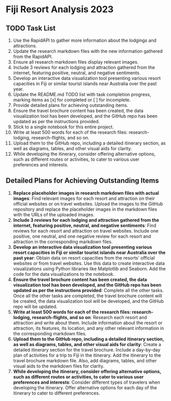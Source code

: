 # Fiji Resort Analysis 2023

## TODO Task List
1. Use the RapidAPI to gather more information about the lodgings and attractions.
2. Update the research markdown files with the new information gathered from the RapidAPI.
3. Ensure all research markdown files display relevant images.
4. Include 3 reviews for each lodging and attraction gathered from the internet, featuring positive, neutral, and negative sentiments.
5. Develop an interactive data visualization tool presenting various resort capacities in Fiji or similar tourist islands near Australia over the past year.
6. Update the README.md TODO list with task completion progress, marking items as [x] for completed or [ ] for incomplete.
7. Provide detailed plans for achieving outstanding items.
8. Ensure the travel brochure content has been created, the data visualization tool has been developed, and the GitHub repo has been updated as per the instructions provided.
9. Stick to a single notebook for this entire project.
10. Write at least 500 words for each of the research files: research-lodging, research-flights, and so on.
11. Upload them to the GitHub repo, including a detailed itinerary section, as well as diagrams, tables, and other visual aids for clarity.
12. While developing the itinerary, consider offering alternative options, such as different routes or activities, to cater to various user preferences and interests.

## Detailed Plans for Achieving Outstanding Items

1. **Replace placeholder images in research markdown files with actual images**: Find relevant images for each resort and attraction on their official websites or on travel websites. Upload the images to the GitHub repository and replace the placeholder images in the markdown files with the URLs of the uploaded images.
2. **Include 3 reviews for each lodging and attraction gathered from the internet, featuring positive, neutral, and negative sentiments**: Find reviews for each resort and attraction on travel websites. Include one positive, one neutral, and one negative review for each resort and attraction in the corresponding markdown files.
3. **Develop an interactive data visualization tool presenting various resort capacities in Fiji or similar tourist islands near Australia over the past year**: Obtain data on resort capacities from the resorts' official websites or from travel websites. Use this data to create interactive data visualizations using Python libraries like Matplotlib and Seaborn. Add the code for the data visualizations to the notebook.
4. **Ensure the travel brochure content has been created, the data visualization tool has been developed, and the GitHub repo has been updated as per the instructions provided**: Complete all the other tasks. Once all the other tasks are completed, the travel brochure content will be created, the data visualization tool will be developed, and the GitHub repo will be updated.
5. **Write at least 500 words for each of the research files: research-lodging, research-flights, and so on**: Research each resort and attraction and write about them. Include information about the resort or attraction, its features, its location, and any other relevant information in the corresponding markdown files.
6. **Upload them to the GitHub repo, including a detailed itinerary section, as well as diagrams, tables, and other visual aids for clarity**: Create a detailed itinerary section for the travel brochure. Include a day-by-day plan of activities for a trip to Fiji in the itinerary. Add the itinerary to the travel brochure markdown file. Also, add diagrams, tables, and other visual aids to the markdown files for clarity.
7. **While developing the itinerary, consider offering alternative options, such as different routes or activities, to cater to various user preferences and interests**: Consider different types of travelers when developing the itinerary. Offer alternative options for each day of the itinerary to cater to different preferences.
